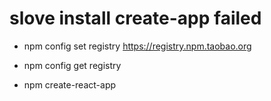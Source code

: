 # slove install create-app failed  

* npm config set registry https://registry.npm.taobao.org  

* npm config get registry

* npm create-react-app <project name>

